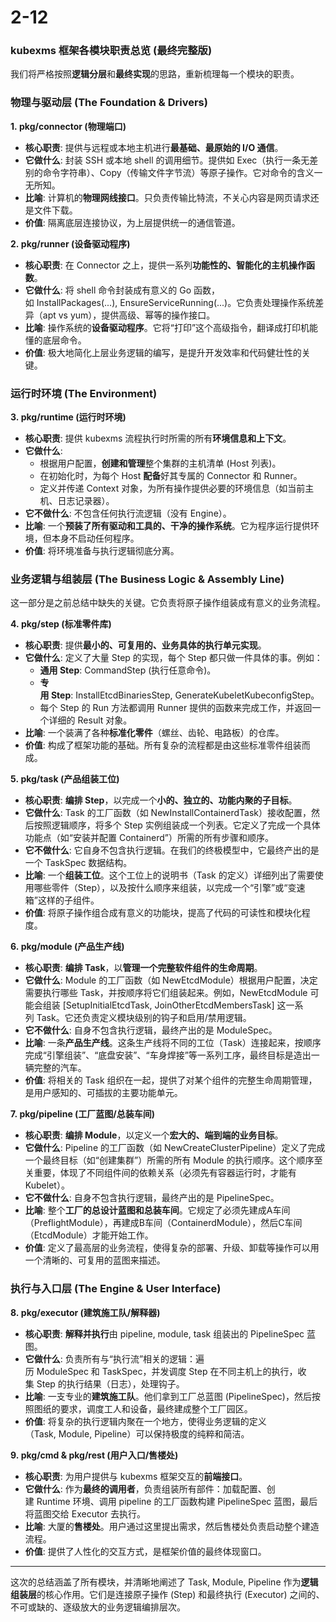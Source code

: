 # 2-12

### **kubexms 框架各模块职责总览 (最终完整版)**

我们将严格按照**逻辑分层**和**最终实现**的思路，重新梳理每一个模块的职责。

### **物理与驱动层 (The Foundation & Drivers)**

**1. pkg/connector (物理端口)**

- **核心职责**: 提供与远程或本地主机进行**最基础、最原始的 I/O 通信**。
- **它做什么**: 封装 SSH 或本地 shell 的调用细节。提供如 Exec（执行一条无差别的命令字符串）、Copy（传输文件字节流）等原子操作。它对命令的含义一无所知。
- **比喻**: 计算机的**物理网线接口**。只负责传输比特流，不关心内容是网页请求还是文件下载。
- **价值**: 隔离底层连接协议，为上层提供统一的通信管道。

**2. pkg/runner (设备驱动程序)**

- **核心职责**: 在 Connector 之上，提供一系列**功能性的、智能化的主机操作函数**。
- **它做什么**: 将 shell 命令封装成有意义的 Go 函数，如 InstallPackages(...), EnsureServiceRunning(...)。它负责处理操作系统差异（apt vs yum），提供高级、幂等的操作接口。
- **比喻**: 操作系统的**设备驱动程序**。它将“打印”这个高级指令，翻译成打印机能懂的底层命令。
- **价值**: 极大地简化上层业务逻辑的编写，是提升开发效率和代码健壮性的关键。

### **运行时环境 (The Environment)**

**3. pkg/runtime (运行时环境)**

- **核心职责**: 提供 kubexms 流程执行时所需的所有**环境信息和上下文**。
- **它做什么**:
    - 根据用户配置，**创建和管理**整个集群的主机清单 (Host 列表)。
    - 在初始化时，为每个 Host **配备**好其专属的 Connector 和 Runner。
    - 定义并传递 Context 对象，为所有操作提供必要的环境信息（如当前主机、日志记录器）。
- **它不做什么**: 不包含任何执行流逻辑（没有 Engine）。
- **比喻**: 一个**预装了所有驱动和工具的、干净的操作系统**。它为程序运行提供环境，但本身不启动任何程序。
- **价值**: 将环境准备与执行逻辑彻底分离。

### **业务逻辑与组装层 (The Business Logic & Assembly Line)**

这一部分是之前总结中缺失的关键。它负责将原子操作组装成有意义的业务流程。

**4. pkg/step (标准零件库)**

- **核心职责**: 提供**最小的、可复用的、业务具体的执行单元实现**。
- **它做什么**: 定义了大量 Step 的实现，每个 Step 都只做一件具体的事。例如：
    - **通用 Step**: CommandStep (执行任意命令)。
    - **专用 Step**: InstallEtcdBinariesStep, GenerateKubeletKubeconfigStep。
    - 每个 Step 的 Run 方法都调用 Runner 提供的函数来完成工作，并返回一个详细的 Result 对象。
- **比喻**: 一个装满了各种**标准化零件**（螺丝、齿轮、电路板）的仓库。
- **价值**: 构成了框架功能的基础。所有复杂的流程都是由这些标准零件组装而成。

**5. pkg/task (产品组装工位)**

- **核心职责**: **编排 Step**，以完成一个**小的、独立的、功能内聚的子目标**。
- **它做什么**: Task 的工厂函数（如 NewInstallContainerdTask）接收配置，然后按照逻辑顺序，将多个 Step 实例组装成一个列表。它定义了完成一个具体功能点（如“安装并配置 Containerd”）所需的所有步骤和顺序。
- **它不做什么**: 它自身不包含执行逻辑。在我们的终极模型中，它最终产出的是一个 TaskSpec 数据结构。
- **比喻**: 一个**组装工位**。这个工位上的说明书（Task 的定义）详细列出了需要使用哪些零件（Step），以及按什么顺序来组装，以完成一个“引擎”或“变速箱”这样的子组件。
- **价值**: 将原子操作组合成有意义的功能块，提高了代码的可读性和模块化程度。

**6. pkg/module (产品生产线)**

- **核心职责**: **编排 Task**，以**管理一个完整软件组件的生命周期**。
- **它做什么**: Module 的工厂函数（如 NewEtcdModule）根据用户配置，决定需要执行哪些 Task，并按顺序将它们组装起来。例如，NewEtcdModule 可能会组装 [SetupInitialEtcdTask, JoinOtherEtcdMembersTask] 这一系列 Task。它还负责定义模块级别的钩子和启用/禁用逻辑。
- **它不做什么**: 自身不包含执行逻辑，最终产出的是 ModuleSpec。
- **比喻**: 一条**产品生产线**。这条生产线将不同的工位（Task）连接起来，按顺序完成“引擎组装”、“底盘安装”、“车身焊接”等一系列工序，最终目标是造出一辆完整的汽车。
- **价值**: 将相关的 Task 组织在一起，提供了对某个组件的完整生命周期管理，是用户感知的、可插拔的主要功能单元。

**7. pkg/pipeline (工厂蓝图/总装车间)**

- **核心职责**: **编排 Module**，以定义一个**宏大的、端到端的业务目标**。
- **它做什么**: Pipeline 的工厂函数（如 NewCreateClusterPipeline）定义了完成一个最终目标（如“创建集群”）所需的所有 Module 的执行顺序。这个顺序至关重要，体现了不同组件间的依赖关系（必须先有容器运行时，才能有 Kubelet）。
- **它不做什么**: 自身不包含执行逻辑，最终产出的是 PipelineSpec。
- **比喻**: 整个**工厂的总设计蓝图和总装车间**。它规定了必须先建成A车间（PreflightModule），再建成B车间（ContainerdModule），然后C车间（EtcdModule）才能开始工作。
- **价值**: 定义了最高层的业务流程，使得复杂的部署、升级、卸载等操作可以用一个清晰的、可复用的蓝图来描述。

### **执行与入口层 (The Engine & User Interface)**

**8. pkg/executor (建筑施工队/解释器)**

- **核心职责**: **解释并执行**由 pipeline, module, task 组装出的 PipelineSpec 蓝图。
- **它做什么**: 负责所有与“执行流”相关的逻辑：遍历 ModuleSpec 和 TaskSpec，并发调度 Step 在不同主机上的执行，收集 Step 的执行结果（日志），处理钩子。
- **比喻**: 一支专业的**建筑施工队**。他们拿到工厂总蓝图 (PipelineSpec)，然后按照图纸的要求，调度工人和设备，最终建成整个工厂园区。
- **价值**: 将复杂的执行逻辑内聚在一个地方，使得业务逻辑的定义（Task, Module, Pipeline）可以保持极度的纯粹和简洁。

**9. pkg/cmd & pkg/rest (用户入口/售楼处)**

- **核心职责**: 为用户提供与 kubexms 框架交互的**前端接口**。
- **它做什么**: 作为**最终的调用者**，负责组装所有部件：加载配置、创建 Runtime 环境、调用 pipeline 的工厂函数构建 PipelineSpec 蓝图，最后将蓝图交给 Executor 去执行。
- **比喻**: 大厦的**售楼处**。用户通过这里提出需求，然后售楼处负责启动整个建造流程。
- **价值**: 提供了人性化的交互方式，是框架价值的最终体现窗口。

---

这次的总结涵盖了所有模块，并清晰地阐述了 Task, Module, Pipeline 作为**逻辑组装层**的核心作用。它们是连接原子操作 (Step) 和最终执行 (Executor) 之间的、不可或缺的、逐级放大的业务逻辑编排层次。